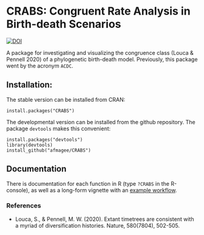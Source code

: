 # CRABS: Congruent Rate Analysis in Birth-death Scenarios

[![DOI](https://zenodo.org/badge/DOI/10.5281/zenodo.7079514.svg)](https://doi.org/10.5281/zenodo.7079514)

A package for investigating and visualizing the congruence class (Louca & Pennell 2020) of a phylogenetic birth-death model. Previously, this package went by the acronym `ACDC`.

## Installation:

The stable version can be installed from CRAN:

    install.packages("CRABS")

The developmental version can be installed from the github repository. The package `devtools` makes this convenient:

    install.packages("devtools")
    library(devtools)
    install_github("afmagee/CRABS")

## Documentation

There is documentation for each function in R (type `?CRABS` in the R-console), as well as a long-form vignette with an [example workflow](https://afmagee.github.io/CRABS/).

### References
* Louca, S., & Pennell, M. W. (2020). Extant timetrees are consistent with a myriad of diversification histories. Nature, 580(7804), 502-505.
